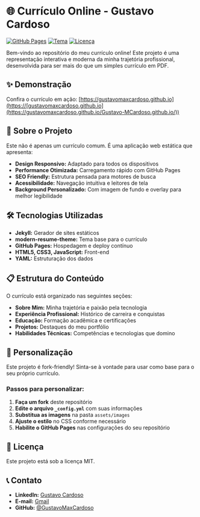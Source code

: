 # 🌐 Currículo Online - Gustavo Cardoso

[![GitHub Pages](https://img.shields.io/badge/GitHub%20Pages-Online-brightgreen)](https://gustavomaxcardoso.github.io)
[![Tema](https://img.shields.io/badge/Tema-modern--resume--theme-blue)](https://github.com/sproogen/modern-resume-theme)
[![Licença](https://img.shields.io/badge/Licença-MIT-lightgrey)](LICENSE)

Bem-vindo ao repositório do meu currículo online! Este projeto é uma representação interativa e moderna da minha trajetória profissional, desenvolvida para ser mais do que um simples currículo em PDF.

## ✨ Demonstração

Confira o currículo em ação: [https://gustavomaxcardoso.github.io](https://[gustavomaxcardoso.github.io](https://gustavomaxcardoso.github.io/Gustavo-MCardoso.github.io/))

## 🚀 Sobre o Projeto

Este não é apenas um currículo comum. É uma aplicação web estática que apresenta:

- **Design Responsivo:** Adaptado para todos os dispositivos
- **Performance Otimizada:** Carregamento rápido com GitHub Pages
- **SEO Friendly:** Estrutura pensada para motores de busca
- **Acessibilidade:** Navegação intuitiva e leitores de tela
- **Background Personalizado:** Com imagem de fundo e overlay para melhor legibilidade

## 🛠️ Tecnologias Utilizadas

- **Jekyll:** Gerador de sites estáticos
- **modern-resume-theme:** Tema base para o currículo
- **GitHub Pages:** Hospedagem e deploy contínuo
- **HTML5, CSS3, JavaScript:** Front-end
- **YAML:** Estruturação dos dados

## 📋 Estrutura do Conteúdo

O currículo está organizado nas seguintes seções:

- **Sobre Mim:** Minha trajetória e paixão pela tecnologia
- **Experiência Profissional:** Histórico de carreira e conquistas
- **Educação:** Formação acadêmica e certificações
- **Projetos:** Destaques do meu portfólio
- **Habilidades Técnicas:** Competências e tecnologias que domino

## 🎨 Personalização

Este projeto é fork-friendly! Sinta-se à vontade para usar como base para o seu próprio currículo.

### Passos para personalizar:

1. **Faça um fork** deste repositório
2. **Edite o arquivo `_config.yml`** com suas informações
3. **Substitua as imagens** na pasta `assets/images`
4. **Ajuste o estilo** no CSS conforme necessário
5. **Habilite o GitHub Pages** nas configurações do seu repositório

## 📄 Licença

Este projeto está sob a licença MIT.
## 📞 Contato

- **LinkedIn:** [Gustavo Cardoso](https://www.linkedin.com/in/gustavo-cardoso-)
- **E-mail:** [Gmail](mailto:guhh.cardoso1@gmail.com)
- **GitHub:** [@GustavoMaxCardoso](https://github.com/GustavoMaxCardoso)
